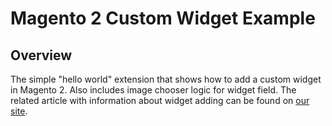 # Magento 2 Custom Widget Example
## Overview
The simple "hello world" extension that shows how to add a custom widget in Magento 2. Also includes image chooser logic for widget field.
The related article with information about widget adding can be found on [our site](https://www.atwix.com/magento-2/adding-a-new-widget/).